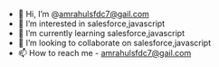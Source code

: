 - 👋 Hi, I’m @amrahulsfdc7@gail.com
- 👀 I’m interested in salesforce,javascript
- 🌱 I’m currently learning salesforce,javascript
- 💞️ I’m looking to collaborate on salesforce,javascript
- 📫 How to reach me - amrahulsfdc7@gail.com

<!---
amrahulsfdc7/amrahulsfdc7 is a ✨ special ✨ repository because its `README.md` (this file) appears on your GitHub profile.
You can click the Preview link to take a look at your changes.
--->
